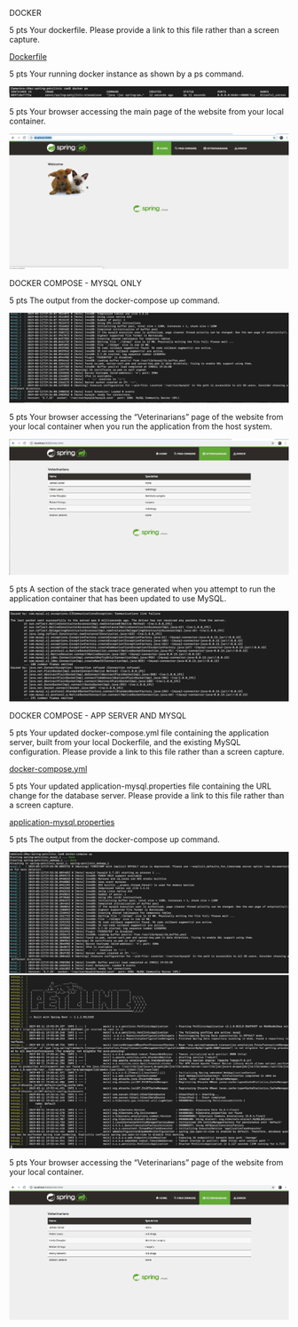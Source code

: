 DOCKER

5 pts Your dockerfile. Please provide a link to this file rather than a screen capture.


[Dockerfile](/Dockerfile)


5 pts Your running docker instance as shown by a ps command.


<img src="images/docker_ps.png">


5 pts Your browser accessing the main page of the website from your local container.


<img src="images/main.png">


DOCKER COMPOSE - MYSQL ONLY

5 pts The output from the docker-compose up command.


<img src="images/composeupcmd.png">


5 pts Your browser accessing the “Veterinarians” page of the website from your local container when you run the application from the host system.


<img src="images/vetone.png">


5 pts A section of the stack trace generated when you attempt to run the application
container that has been updated to use MySQL.


<img src="images/stacktrace.png">


DOCKER COMPOSE - APP SERVER AND MYSQL

5 pts Your updated docker-compose.yml file containing the application server, built from
your local Dockerfile, and the existing MySQL configuration. Please provide a link
to this file rather than a screen capture.


[docker-compose.yml](/docker-compose.yml)


5 pts Your updated application-mysql.properties file containing the URL change for
the database server. Please provide a link to this file rather than a screen capture.


[application-mysql.properties](src/main/resources/application-mysql.properties)


5 pts The output from the docker-compose up command.


<img src="images/dockercompose2.png">
<img src="images/dockercompose1.png">


5 pts Your browser accessing the “Veterinarians” page of the website from your local container.


<img src="images/vettwo.png">

